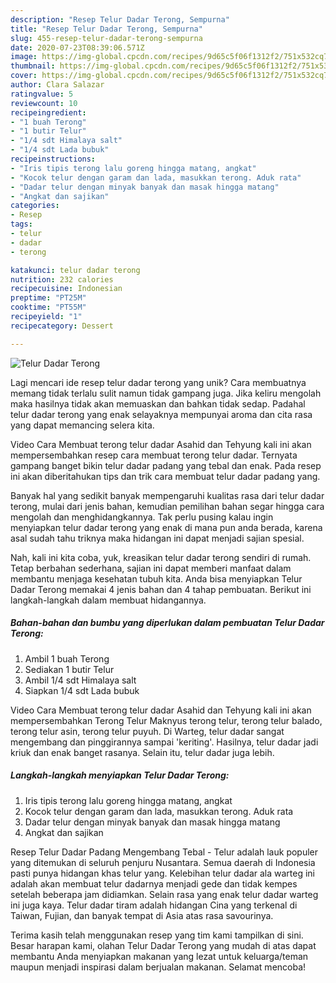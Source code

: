 ```yaml
---
description: "Resep Telur Dadar Terong, Sempurna"
title: "Resep Telur Dadar Terong, Sempurna"
slug: 455-resep-telur-dadar-terong-sempurna
date: 2020-07-23T08:39:06.571Z
image: https://img-global.cpcdn.com/recipes/9d65c5f06f1312f2/751x532cq70/telur-dadar-terong-foto-resep-utama.jpg
thumbnail: https://img-global.cpcdn.com/recipes/9d65c5f06f1312f2/751x532cq70/telur-dadar-terong-foto-resep-utama.jpg
cover: https://img-global.cpcdn.com/recipes/9d65c5f06f1312f2/751x532cq70/telur-dadar-terong-foto-resep-utama.jpg
author: Clara Salazar
ratingvalue: 5
reviewcount: 10
recipeingredient:
- "1 buah Terong"
- "1 butir Telur"
- "1/4 sdt Himalaya salt"
- "1/4 sdt Lada bubuk"
recipeinstructions:
- "Iris tipis terong lalu goreng hingga matang, angkat"
- "Kocok telur dengan garam dan lada, masukkan terong. Aduk rata"
- "Dadar telur dengan minyak banyak dan masak hingga matang"
- "Angkat dan sajikan"
categories:
- Resep
tags:
- telur
- dadar
- terong

katakunci: telur dadar terong 
nutrition: 232 calories
recipecuisine: Indonesian
preptime: "PT25M"
cooktime: "PT55M"
recipeyield: "1"
recipecategory: Dessert

---
```



![Telur Dadar Terong](https://img-global.cpcdn.com/recipes/9d65c5f06f1312f2/751x532cq70/telur-dadar-terong-foto-resep-utama.jpg)

Lagi mencari ide resep telur dadar terong yang unik? Cara membuatnya memang tidak terlalu sulit namun tidak gampang juga. Jika keliru mengolah maka hasilnya tidak akan memuaskan dan bahkan tidak sedap. Padahal telur dadar terong yang enak selayaknya mempunyai aroma dan cita rasa yang dapat memancing selera kita.

Video Cara Membuat terong telur dadar Asahid dan Tehyung kali ini akan mempersembahkan resep cara membuat terong telur dadar. Ternyata gampang banget bikin telur dadar padang yang tebal dan enak. Pada resep ini akan diberitahukan tips dan trik cara membuat telur dadar padang yang.

Banyak hal yang sedikit banyak mempengaruhi kualitas rasa dari telur dadar terong, mulai dari jenis bahan, kemudian pemilihan bahan segar hingga cara mengolah dan menghidangkannya. Tak perlu pusing kalau ingin menyiapkan telur dadar terong yang enak di mana pun anda berada, karena asal sudah tahu triknya maka hidangan ini dapat menjadi sajian spesial.


Nah, kali ini kita coba, yuk, kreasikan telur dadar terong sendiri di rumah. Tetap berbahan sederhana, sajian ini dapat memberi manfaat dalam membantu menjaga kesehatan tubuh kita. Anda bisa menyiapkan Telur Dadar Terong memakai 4 jenis bahan dan 4 tahap pembuatan. Berikut ini langkah-langkah dalam membuat hidangannya.

<!--inarticleads1-->

##### Bahan-bahan dan bumbu yang diperlukan dalam pembuatan Telur Dadar Terong:

1. Ambil 1 buah Terong
1. Sediakan 1 butir Telur
1. Ambil 1/4 sdt Himalaya salt
1. Siapkan 1/4 sdt Lada bubuk


Video Cara Membuat terong telur dadar Asahid dan Tehyung kali ini akan mempersembahkan Terong Telur Maknyus terong telur, terong telur balado, terong telur asin, terong telur puyuh. Di Warteg, telur dadar sangat mengembang dan pinggirannya sampai &#39;keriting&#39;. Hasilnya, telur dadar jadi kriuk dan enak banget rasanya. Selain itu, telur dadar juga lebih. 

<!--inarticleads2-->

##### Langkah-langkah menyiapkan Telur Dadar Terong:

1. Iris tipis terong lalu goreng hingga matang, angkat
1. Kocok telur dengan garam dan lada, masukkan terong. Aduk rata
1. Dadar telur dengan minyak banyak dan masak hingga matang
1. Angkat dan sajikan


Resep Telur Dadar Padang Mengembang Tebal - Telur adalah lauk populer yang ditemukan di seluruh penjuru Nusantara. Semua daerah di Indonesia pasti punya hidangan khas telur yang. Kelebihan telur dadar ala warteg ini adalah akan membuat telur dadarnya menjadi gede dan tidak kempes setelah beberapa jam didiamkan. Selain rasa yang enak telur dadar warteg ini juga kaya. Telur dadar tiram adalah hidangan Cina yang terkenal di Taiwan, Fujian, dan banyak tempat di Asia atas rasa savourinya. 

Terima kasih telah menggunakan resep yang tim kami tampilkan di sini. Besar harapan kami, olahan Telur Dadar Terong yang mudah di atas dapat membantu Anda menyiapkan makanan yang lezat untuk keluarga/teman maupun menjadi inspirasi dalam berjualan makanan. Selamat mencoba!
